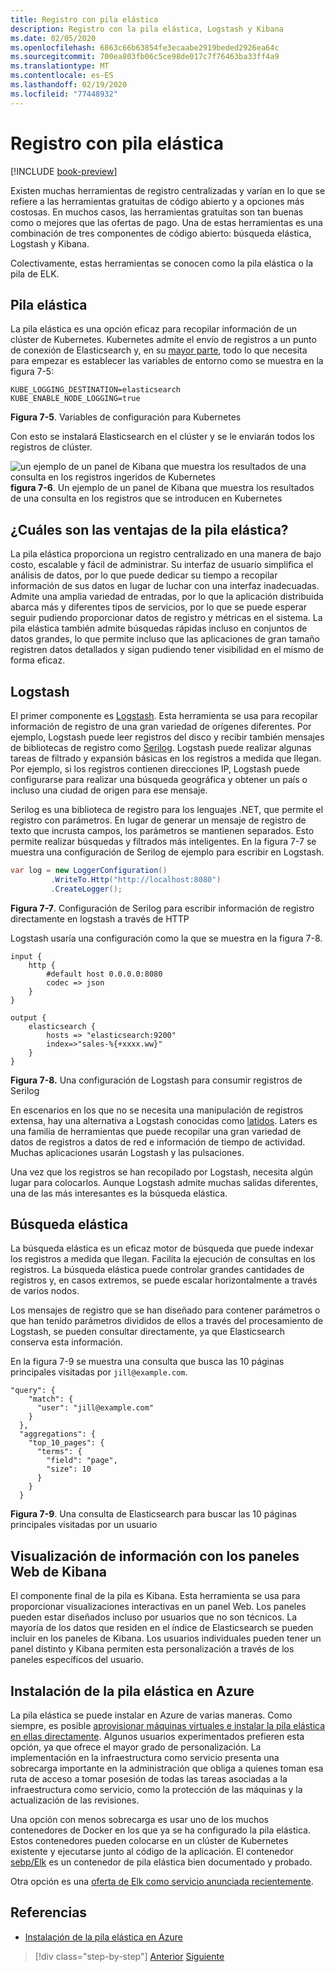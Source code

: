 ```yaml
---
title: Registro con pila elástica
description: Registro con la pila elástica, Logstash y Kibana
ms.date: 02/05/2020
ms.openlocfilehash: 6863c66b63854fe3ecaabe2919beded2926ea64c
ms.sourcegitcommit: 700ea803fb06c5ce98de017c7f76463ba33ff4a9
ms.translationtype: MT
ms.contentlocale: es-ES
ms.lasthandoff: 02/19/2020
ms.locfileid: "77448932"
---
```

# <a name="logging-with-elastic-stack"></a>Registro con pila elástica

[!INCLUDE [book-preview](../../../includes/book-preview.md)]

Existen muchas herramientas de registro centralizadas y varían en lo que se refiere a las herramientas gratuitas de código abierto y a opciones más costosas. En muchos casos, las herramientas gratuitas son tan buenas como o mejores que las ofertas de pago. Una de estas herramientas es una combinación de tres componentes de código abierto: búsqueda elástica, Logstash y Kibana.

Colectivamente, estas herramientas se conocen como la pila elástica o la pila de ELK.

## <a name="elastic-stack"></a>Pila elástica

La pila elástica es una opción eficaz para recopilar información de un clúster de Kubernetes. Kubernetes admite el envío de registros a un punto de conexión de Elasticsearch y, en su [mayor parte](https://kubernetes.io/docs/tasks/debug-application-cluster/logging-elasticsearch-kibana/), todo lo que necesita para empezar es establecer las variables de entorno como se muestra en la figura 7-5:

```kubernetes
KUBE_LOGGING_DESTINATION=elasticsearch
KUBE_ENABLE_NODE_LOGGING=true
```

**Figura 7-5**. Variables de configuración para Kubernetes

Con esto se instalará Elasticsearch en el clúster y se le enviarán todos los registros de clúster.

![un ejemplo de un panel de Kibana que muestra los resultados de una consulta en los registros ingeridos de Kubernetes](./media/kibana-dashboard.png)
**figura 7-6**. Un ejemplo de un panel de Kibana que muestra los resultados de una consulta en los registros que se introducen en Kubernetes

## <a name="what-are-the-advantages-of-elastic-stack"></a>¿Cuáles son las ventajas de la pila elástica?

La pila elástica proporciona un registro centralizado en una manera de bajo costo, escalable y fácil de administrar. Su interfaz de usuario simplifica el análisis de datos, por lo que puede dedicar su tiempo a recopilar información de sus datos en lugar de luchar con una interfaz inadecuadas. Admite una amplia variedad de entradas, por lo que la aplicación distribuida abarca más y diferentes tipos de servicios, por lo que se puede esperar seguir pudiendo proporcionar datos de registro y métricas en el sistema. La pila elástica también admite búsquedas rápidas incluso en conjuntos de datos grandes, lo que permite incluso que las aplicaciones de gran tamaño registren datos detallados y sigan pudiendo tener visibilidad en el mismo de forma eficaz.

## <a name="logstash"></a>Logstash

El primer componente es [Logstash](https://www.elastic.co/products/logstash). Esta herramienta se usa para recopilar información de registro de una gran variedad de orígenes diferentes. Por ejemplo, Logstash puede leer registros del disco y recibir también mensajes de bibliotecas de registro como [Serilog](https://serilog.net/). Logstash puede realizar algunas tareas de filtrado y expansión básicas en los registros a medida que llegan. Por ejemplo, si los registros contienen direcciones IP, Logstash puede configurarse para realizar una búsqueda geográfica y obtener un país o incluso una ciudad de origen para ese mensaje.

Serilog es una biblioteca de registro para los lenguajes .NET, que permite el registro con parámetros. En lugar de generar un mensaje de registro de texto que incrusta campos, los parámetros se mantienen separados. Esto permite realizar búsquedas y filtrados más inteligentes. En la figura 7-7 se muestra una configuración de Serilog de ejemplo para escribir en Logstash.

```csharp
var log = new LoggerConfiguration()
         .WriteTo.Http("http://localhost:8080")
         .CreateLogger();
```

**Figura 7-7**. Configuración de Serilog para escribir información de registro directamente en logstash a través de HTTP

Logstash usaría una configuración como la que se muestra en la figura 7-8.

```
input {
    http {
        #default host 0.0.0.0:8080
        codec => json
    }
}

output {
    elasticsearch {
        hosts => "elasticsearch:9200"
        index=>"sales-%{+xxxx.ww}"
    }
}
```

**Figura 7-8.** Una configuración de Logstash para consumir registros de Serilog

En escenarios en los que no se necesita una manipulación de registros extensa, hay una alternativa a Logstash conocidas como [latidos](https://www.elastic.co/products/beats). Laters es una familia de herramientas que puede recopilar una gran variedad de datos de registros a datos de red e información de tiempo de actividad. Muchas aplicaciones usarán Logstash y las pulsaciones.

Una vez que los registros se han recopilado por Logstash, necesita algún lugar para colocarlos. Aunque Logstash admite muchas salidas diferentes, una de las más interesantes es la búsqueda elástica.

## <a name="elastic-search"></a>Búsqueda elástica

La búsqueda elástica es un eficaz motor de búsqueda que puede indexar los registros a medida que llegan. Facilita la ejecución de consultas en los registros. La búsqueda elástica puede controlar grandes cantidades de registros y, en casos extremos, se puede escalar horizontalmente a través de varios nodos.

Los mensajes de registro que se han diseñado para contener parámetros o que han tenido parámetros divididos de ellos a través del procesamiento de Logstash, se pueden consultar directamente, ya que Elasticsearch conserva esta información.

En la figura 7-9 se muestra una consulta que busca las 10 páginas principales visitadas por `jill@example.com`.

```
"query": {
    "match": {
      "user": "jill@example.com"
    }
  },
  "aggregations": {
    "top_10_pages": {
      "terms": {
        "field": "page",
        "size": 10
      }
    }
  }
```

**Figura 7-9**. Una consulta de Elasticsearch para buscar las 10 páginas principales visitadas por un usuario

## <a name="visualizing-information-with-kibana-web-dashboards"></a>Visualización de información con los paneles Web de Kibana

El componente final de la pila es Kibana. Esta herramienta se usa para proporcionar visualizaciones interactivas en un panel Web. Los paneles pueden estar diseñados incluso por usuarios que no son técnicos. La mayoría de los datos que residen en el índice de Elasticsearch se pueden incluir en los paneles de Kibana. Los usuarios individuales pueden tener un panel distinto y Kibana permiten esta personalización a través de los paneles específicos del usuario.

## <a name="installing-elastic-stack-on-azure"></a>Instalación de la pila elástica en Azure

La pila elástica se puede instalar en Azure de varias maneras. Como siempre, es posible [aprovisionar máquinas virtuales e instalar la pila elástica en ellas directamente](https://docs.microsoft.com/azure/virtual-machines/linux/tutorial-elasticsearch). Algunos usuarios experimentados prefieren esta opción, ya que ofrece el mayor grado de personalización. La implementación en la infraestructura como servicio presenta una sobrecarga importante en la administración que obliga a quienes toman esa ruta de acceso a tomar posesión de todas las tareas asociadas a la infraestructura como servicio, como la protección de las máquinas y la actualización de las revisiones.

Una opción con menos sobrecarga es usar uno de los muchos contenedores de Docker en los que ya se ha configurado la pila elástica. Estos contenedores pueden colocarse en un clúster de Kubernetes existente y ejecutarse junto al código de la aplicación. El contenedor [sebp/Elk](https://elk-docker.readthedocs.io/) es un contenedor de pila elástica bien documentado y probado.

Otra opción es una [oferta de Elk como servicio anunciada recientemente](https://devops.com/logz-io-unveils-azure-open-source-elk-monitoring-solution/).

## <a name="references"></a>Referencias

- [Instalación de la pila elástica en Azure](https://docs.microsoft.com/azure/virtual-machines/linux/tutorial-elasticsearch)

>[!div class="step-by-step"]
>[Anterior](observability-patterns.md)
>[Siguiente](monitoring-azure-kubernetes.md)
